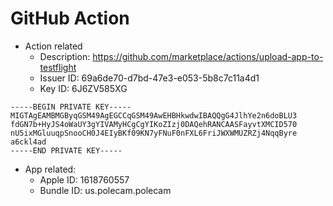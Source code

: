 # GitHub Action

- Action related
  - Description: https://github.com/marketplace/actions/upload-app-to-testflight
  - Issuer ID: 69a6de70-d7bd-47e3-e053-5b8c7c11a4d1
  - Key ID: 6J6ZV585XG

```
-----BEGIN PRIVATE KEY-----
MIGTAgEAMBMGByqGSM49AgEGCCqGSM49AwEHBHkwdwIBAQQgG4JlhYe2n6doBLU3
fdGN7b+HyJS4oWaUY3gYIVAMyHCgCgYIKoZIzj0DAQehRANCAASFayvtXMCID570
nU5ixMGluuqpSnooCH0J4EIyBKf09KN7yFNuF0nFXL6FriJWXWMUZRZj4NqqByre
a6ckl4ad
-----END PRIVATE KEY-----
```

- App related:
  - Apple ID: 1618760557
  - Bundle ID: us.polecam.polecam
